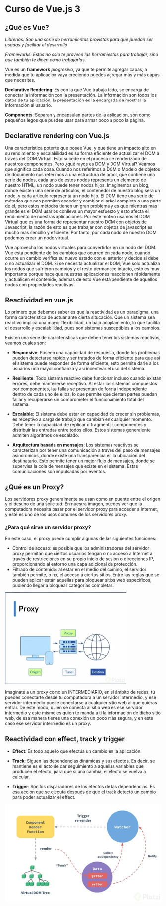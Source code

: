 # Curso de Vue.js 3

## ¿Qué es Vue?

_Librerías: Son una serie de herramientas provistas para que puedan ser usadas y facilitar el desarrollo_

_Frameworks: Estos no solo te proveen las herramientas para trabajar, sino que también te dicen cómo trabajarlas._

Vue es un **framework** _progresivo_, ya que te permite agregar capas, a medida que tu aplicación vaya creciendo puedes agregar más y más capas que necesites.

**Declarative Rendering**: Es con la que Vue trabaja todo, se encarga de conectar la información con la presentación. La información son todos los datos de tu aplicación, la presentación es la encargada de mostrar la información al usuario.

**Components**: Separan y encapsulan partes de la aplicación, son como pequeños legos que puedes usar para armar poco a poco la página.

## Declarative rendering con Vue.js

Una característica potente que posee Vue, y que tiene un impacto alto en su rendimiento y escalabilidad es su forma eficiente de actualizar el DOM a través del DOM Virtual. Esto sucede en el proceso de renderizado de nuestros componentes. Pero ¿qué rayos es DOM y DOM Virtual? Veamos que significa cada cosa. Cuando nos referimos a DOM o Modelo de objetos de documento nos referimos a una estructura de árbol, que contiene una serie de nodos, cada uno de estos nodos representa un elemento de nuestro HTML, un nodo puede tener nodos hijos. Imaginemos un blog, donde existen una serie de artículos, el contenedor de nuestro blog sera un node, y cada articulo representa un nodo hijo. El DOM tiene una serie de métodos que nos permiten acceder y cambiar el arbol completo o una parte de él, pero estos métodos tienen un gran problema y es que mientras mas grande es el DOM usarlos conlleva un mayor esfuerzo y esto afecta el rendimiento de nuestras aplicaciones. Por este motivo usamos el DOM Virtual que es una forma de representar nuestro DOM con objetos de Javascript, la razón de esto es que trabajar con objetos de javascript es mucho mas sencillo y eficiente. Por tanto, por cada nodo de nuestro DOM podemos crear un nodo virtual.

Vue aprovecha los nodos virtuales para convertirlos en un nodo del DOM. Vue esta pendiente de los cambios que ocurren en cada nodo, cuando ocurre un cambio verifica su nuevo estado con el anterior y decide si debe o no actualizar el DOM. Si se necesita actualizar el DOM, Vue solo actualiza los nodos que sufrieron cambios y el resto permanece intacto, esto es muy importante porque hace que nuestras aplicaciones reaccionen rápidamente y actualicen el contenido, ademas de esto Vue esta pendiente de aquellos nodos con propiedades reactivas.

## Reactividad en vue.js

Lo primero que debemos saber es que la reactividad es un paradigma, una forma caracteristica de actuar ante cierta situcación. Que un sistema sea reactivo implica una mayor flexibilidad, un bajo acoplamiento, lo que facilita el desarrollo y escalabilidad, pues son sistemas susceptibles a los cambios.

Existen una serie de caracteristicas que deben tener los sistemas reactivos, veamos cuales son:

- **Responsive**: Poseen una capacidad de respuesta, donde los problemas pueden detectarse rapido y ser tratados de forma eficiente para que asi el sistema puede responder de forma eficiente, esto permite darle a los usuarios una mayor confianza y asi incentivar el uso del sistema.

- **Resiliente**: Todo sistema reactivo debe funcionar incluso cuando existan errores, debe mantenerse receptivo. Al estar los sistemas compuestos por componentes, las fallas se presentan de forma independiente dentro de cada uno de ellos, lo que permite que ciertan partes puedan fallar y recuperarse sin comprometer el funcionamiento total del sistema.

- **Escalable**: El sistema debe estar en capacidad de crecer sin problemas, es receptivo a carga de trabajo que cambian en cualquier momento. Debe tener la capacidad de replicar o fragmentar componentes y distribuir las entradas entre todos ellos. Estos sistemas generalente admiten algoritmos de escalado.

- **Arquitectura basada en mensajes**: Los sistemas reactivos se caracterizan por tener una comunicación a traves del paso de mensajes asincronicos, donde existe una transparencia en la ubicación del destinatario. Esto permite tener un mejor flujo de mensajes, donde se supervisa la cola de mensajes que existe en el sistema. Estas comunicaciones son impulsadas por eventos.

## ¿Qué es un Proxy?

Los servidores proxy generalmente se usan como un puente entre el origen y el destino de una solicitud. En nuestra imagen, puedes ver que la computadora necesita pasar por el servidor proxy para acceder a Internet, y este es uno de los usos comunes de los servidores proxy.

### ¿Para qué sirve un servidor proxy?

En este caso, el proxy puede cumplir algunas de las siguientes funciones:

- Control de acceso: es posible que los administradores del servidor proxy permitan que ciertos usuarios tengan o no acceso a Internet a través de restricciones en su propio inicio de sesión o direcciones IP, proporcionando al entorno una capa adicional de protección.
- Filtrado de contenido: al estar en el medio del camino, el servidor también permite, o no, el acceso a ciertos sitios. Entre las reglas que se pueden aplicar están aquellas para bloquear sitios web específicos, pudiendo llegar a bloquear categorías completas.

<img src="./assets/proxy.webp"/>

Imagínate a un proxy como un INTERMEDIARIO, en el ámbito de redes, tú puedes conectarte desde tu computadora a un servidor intermedio, y ese servidor intermedio puede conectarse a cualquier sitio web al que quieras entrar. De este modo, quien se conecta al sitio web es ese servidor intermedio y este mismo es quien te manda a ti la información de dicho sitio web, de esa manera tienes una conexión un poco más segura, y en este caso ese servidor intermedio es un proxy.

## Reactividad con effect, track y trigger

- **Effect**: Es todo aquello que efectúa un cambio en la aplicación.

- **Track**: Siguen las dependencias dinámicas y sus efectos. Es decir, se mantiene es el acto de dar seguimiento a aquellas variables que producen el efecto, para que si una cambia, el efecto se vuelva a calcular.

- **Trigger**: Son los disparadores de los efectos de las dependencias. Es esa acción que se ejecuta después de que el track detectó un cambio para poder actualizar el effect.

<img src="./assets/reactividad.webp"/>
